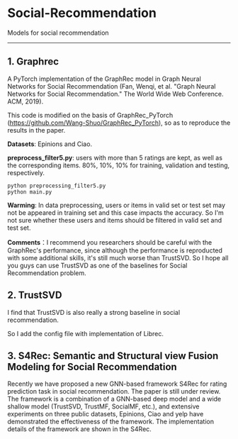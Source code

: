 # Social-Recommendation
Models for social recommendation
*****
## 1. Graphrec

   A PyTorch implementation of the GraphRec model in Graph Neural Networks for Social Recommendation (Fan, Wenqi, et al. "Graph Neural Networks for Social Recommendation." The World Wide Web Conference. ACM, 2019).
    
   This code is modified on the basis of GraphRec_PyTorch (https://github.com/Wang-Shuo/GraphRec_PyTorch), so as to reproduce the results in the paper. 
    
   **Datasets**: Epinions and Ciao. 
    
   **preprocess_filter5.py**: users with more than 5 ratings are kept, as well as the corresponding items. 80%, 10%, 10% for training, validation and testing, respectively.
    
   ```  
   python preprocessing_filter5.py
   python main.py
   ```    
    
    
   **Warming**: 
    In data preprocessing, users or items in valid set or test set may not be appeared in training set and this case impacts the accuracy. So I'm not sure whether these users and items should be filtered in valid set and test set.


   **Comments**：I recommend you researchers should be careful with the GraphRec's performance, since although the performance is reproducted with some additional skills, it's still much worse than TrustSVD. So I hope all you guys can use TrustSVD as one of the baselines for Social Recommendation problem.


## 2. TrustSVD
  
  I find that TrustSVD is also really a strong baseline in social recommendation.
  
  So I add the config file with implementation of Librec.
  

## 3. S4Rec: Semantic and Structural view  Fusion Modeling  for Social Recommendation

  Recently we have proposed a new GNN-based framework S4Rec for rating prediction task in social recommendation. The paper is still under review. The framework is a combination of a GNN-based deep model and a wide shallow model (TrustSVD, TrustMF, SocialMF, etc.), and extensive experiments on three public datasets, Epinions, Ciao and yelp have demonstrated the effectiveness of the framework. The implementation details of the framework are shown in the S4Rec.
